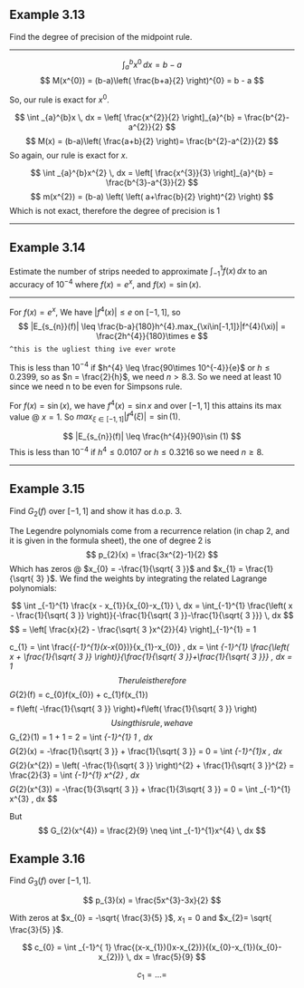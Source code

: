 
## Example 3.13

Find the degree of precision of the midpoint rule. 

---

$$
\int _{a}^{b} x ^{ 0}  \, dx = b -a
$$
$$
M(x^{0}) = (b-a)\left( \frac{b+a}{2} \right)^{0} = b - a
$$

So, our rule is exact for $x^{0}$.

$$
\int _{a}^{b}x \, dx = \left[ \frac{x^{2}}{2} \right]_{a}^{b} = \frac{b^{2}-a^{2}}{2}
$$
$$
M(x) = (b-a)\left( \frac{a+b}{2} \right)= \frac{b^{2}-a^{2}}{2}
$$
So again, our rule is exact for $x$.

$$
\int _{a}^{b}x^{2} \, dx  = \left[ \frac{x^{3}}{3} \right]_{a}^{b} = \frac{b^{3}-a^{3}}{2}
$$
$$
m(x^{2}) = (b-a) \left( \left( a+\frac{b}{2} \right)^{2} \right)
$$
Which is not exact, therefore the degree of precision is 1 

---

## Example 3.14

Estimate the number of strips needed to approximate $\int _{-1}^{1}f(x) \, dx$ to an accuracy of $10^{-4}$ where $f(x) = e^{x}$, and $f(x) = \sin (x)$.

---


For $f(x) = e^{ x }$, We have $|f^{4}(x)| \leq e$ on $[-1,1]$, so $$
|E_{s_{n}}(f)| \leq \frac{b-a}{180}h^{4}.max_{\xi\in[-1,1]}|f^{4}(\xi)| = \frac{2h^{4}}{180}\times e
$$
`^this is the ugliest thing ive ever wrote`

This is less than $10^{-4}$ if $h^{4} \leq \frac{90\times 10^{-4}}{e}$ or $h \leq 0.2399$, so as $n = \frac{2}{h}$, we need $n > 8.3$. So we need at least 10 since we need n to be even for Simpsons rule.


For $f(x) = \sin (x)$, we have $f^{4}(x) = \sin x$ and over $[-1,1]$ this attains its max value @ $x = 1$.
So $max_{\xi\in[-1,1]}|f^{4}(\xi)| = \sin (1)$.

$$
|E_{s_{n}}(f)| \leq \frac{h^{4}}{90}\sin (1)
$$
This is less than $10^{-4}$ if $h^{4}\leq 0.0107$ or $h\leq 0.3216$ so we need $n\geq 8$.

---

## Example 3.15

Find $G_{2}(f)$ over $[-1,1]$ and show it has d.o.p. 3.

The Legendre polynomials come from a recurrence relation (in chap 2, and it is given in the formula sheet), the one of degree 2 is $$
p_{2}(x) = \frac{3x^{2}-1}{2}
$$
Which has zeros @ $x_{0}  = -\frac{1}{\sqrt{ 3 }}$ and $x_{1} = \frac{1}{\sqrt{ 3} }$. We find the weights by integrating the related Lagrange polynomials:

$$
\int _{-1}^{1} \frac{x - x_{1}}{x_{0}-x_{1}} \, dx  = \int_{-1}^{1} \frac{\left( x - \frac{1}{\sqrt{ 3 }} \right)}{-\frac{1}{\sqrt{ 3 }}-\frac{1}{\sqrt{ 3 }}} \, dx 
$$
$$
= \left[ \frac{x}{2} - \frac{\sqrt{ 3 }x^{2}}{4} \right]_{-1}^{1} = 1

$$
$$
c_{1} = \int \frac{_{-1}^{1}(x-x_{0})}{x_{1}-x_{0}} \, dx = \int _{-1}^{1} \frac{\left( x + \frac{1}{\sqrt{ 3 }} \right)}{\frac{1}{\sqrt{ 3 }}+\frac{1}{\sqrt{ 3 }}} \, dx  = 1
$$
The rule is therefore $$
G_{2}(f) = c_{0}f(x_{0}) + c_{1}f(x_{1})
$$
$$
= f\left( -\frac{1}{\sqrt{ 3 }} \right)+f\left( \frac{1}{\sqrt{ 3 }} \right)
$$
Using this rule, we  have $$
G_{2}(1) = 1 + 1 = 2 = \int _{-1}^{1} 1 \, dx
$$$$
G_{2}(x) = -\frac{1}{\sqrt{ 3 }} + \frac{1}{\sqrt{ 3 }} = 0 = \int _{-1}^{1}x \, dx
$$
$$
G_{2}(x^{2}) = \left( -\frac{1}{\sqrt{ 3 }} \right)^{2} + \frac{1}{\sqrt{ 3 }}^{2} = \frac{2}{3} = \int _{-1}^{1} x^{2} \, dx 
$$
$$
G_{2}(x^{3}) = -\frac{1}{3\sqrt{ 3 }} + \frac{1}{3\sqrt{ 3 }} = 0 = \int _{-1}^{1} x^{3} \, dx 
$$

But
$$
G_{2}(x^{4}) = \frac{2}{9} \neq \int _{-1}^{1}x^{4} \, dx 
$$

## Example 3.16

Find $G_{3}(f)$ over $[-1,1]$.

$$
p_{3}(x) = \frac{5x^{3}-3x}{2}
$$

With zeros at $x_{0} = -\sqrt{ \frac{3}{5} }$, $x_{1} = 0$ and $x_{2}= \sqrt{ \frac{3}{5} }$.

$$
c_{0} = \int _{-1}^{ 1} \frac{(x-x_{1})()x-x_{2})}{(x_{0}-x_{1})(x_{0}-x_{2})} \, dx = \frac{5}{9}
$$


$$
c_{1} = \dots = 
$$